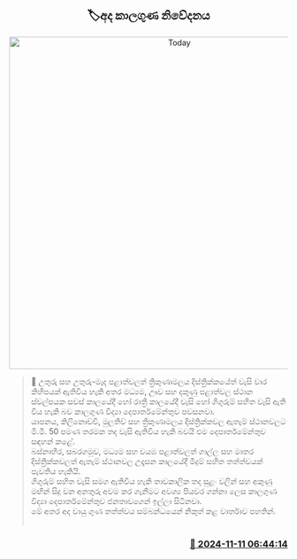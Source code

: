 <p align='center'><b><h2 align='center' title='Today's weather forecast'>🏷අද කාලගුණ නිවේදනය</h2></b></p>
<p align='center'><img src='https://helakuru.sgp1.cdn.digitaloceanspaces.com/esana/images/lib/weather-thumb-new-1[1].jpg' width='600' alt='Today's weather forecast'></p>

>📝 උතුරු සහ උතුරු-මැද පළාත්වලත් ත්‍රිකුණාමලය දිස්ත්‍රික්කයේත් වැසි වාර කිහිපයක් ඇතිවිය හැකි අතර මධ්‍යම, ඌව සහ දකුණු පළාත්වල ස්ථාන ස්වල්පයක සවස් කාලයේදී හෝ රාත්‍රී කාලයේදී වැසි හෝ ගිගුරුම් සහිත වැසි ඇති විය හැකි බව කාලගුණ විද්‍යා දෙපාර්තමේන්තුව පවසනවා.<br>යාපනය, කිලිනොච්චි, මුලතිව් සහ ත්‍රිකුණාමලය දිස්ත්‍රික්කවල ඇතැම් ස්ථානවලට මි.මී. 50 පමණ තරමක තද වැසි ඇතිවිය හැකි බවයි එම දෙපාර්තමේන්තුව සඳහන් කළේ.<br>බස්නාහිර, සබරගමුව, මධ්‍යම සහ වයඹ පළාත්වලත් ගාල්ල සහ මාතර දිස්ත්‍රික්කවලත් ඇතැම් ස්ථානවල උදෑසන කාලයේදී මීදුම් සහිත තත්ත්වයක් පැවතිය හැකියි.<br>ගිගුරුම් සහිත වැසි සමග ඇතිවිය හැකි තාවකාලික තද සුළං වලින් සහ අකුණු මඟින් සිදු වන අනතුරු අවම කර ගැනීමට අවශ්‍ය පියවර ගන්නා ලෙස කාලගුණ විද්‍යා දෙපාර්තමේන්තුව ජනතාවගෙන් ඉල්ලා සිටිනවා.<br>මේ අතර අද වායු ගුණ තත්ත්වය සම්බන්ධයෙන් නිකුත් කළ වාර්තාව පහතින්.<br> <br>

<h3 align='right'><a href='https://www.helakuru.lk/esana/p/104906/'>📅 2024-11-11 06:44:14</a></h3>
